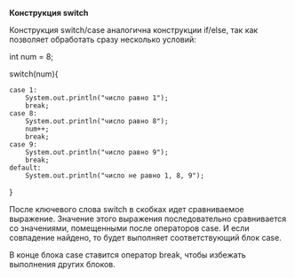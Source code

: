 **Конструкция switch**

Конструкция switch/case аналогична конструкции if/else, так как позволяет обработать сразу несколько условий:

int num = 8;

switch(num){

    case 1: 
        System.out.println("число равно 1");
        break;
    case 8: 
        System.out.println("число равно 8");
        num++;
        break;
    case 9: 
        System.out.println("число равно 9");
        break;
    default:
        System.out.println("число не равно 1, 8, 9");
}

После ключевого слова switch в скобках идет сравниваемое выражение. Значение этого выражения последовательно сравнивается со значениями, помещенными после операторов сase. И если совпадение найдено, то будет выполняет соответствующий блок сase.

В конце блока сase ставится оператор break, чтобы избежать выполнения других блоков.